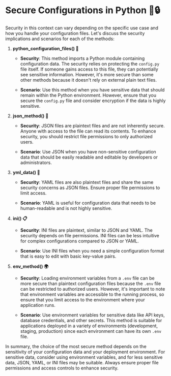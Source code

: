 # Secure Configurations in Python 📜🔒

Security in this context can vary depending on the specific use case and how you handle your configuration files. Let's discuss the security implications and scenarios for each of the methods:

1. **python_configuration_files() 🐍**

   - **Security**: This method imports a Python module containing configuration data. The security relies on protecting the `config.py` file itself. If someone gains access to this file, they can potentially see sensitive information. However, it's more secure than some other methods because it doesn't rely on external plain text files.

   - **Scenario**: Use this method when you have sensitive data that should remain within the Python environment. However, ensure that you secure the `config.py` file and consider encryption if the data is highly sensitive.

2. **json_method() 📄**

   - **Security**: JSON files are plaintext files and are not inherently secure. Anyone with access to the file can read its contents. To enhance security, you should restrict file permissions to only authorized users.

   - **Scenario**: Use JSON when you have non-sensitive configuration data that should be easily readable and editable by developers or administrators.

3. **yml_data() 📑**

   - **Security**: YAML files are also plaintext files and share the same security concerns as JSON files. Ensure proper file permissions to limit access.

   - **Scenario**: YAML is useful for configuration data that needs to be human-readable and is not highly sensitive.

4. **ini() 📋**

   - **Security**: INI files are plaintext, similar to JSON and YAML. The security depends on file permissions. INI files can be less intuitive for complex configurations compared to JSON or YAML.

   - **Scenario**: Use INI files when you need a simple configuration format that is easy to edit with basic key-value pairs.

5. **env_method() 🌍**

   - **Security**: Loading environment variables from a `.env` file can be more secure than plaintext configuration files because the `.env` file can be restricted to authorized users. However, it's important to note that environment variables are accessible to the running process, so ensure that you limit access to the environment where your application runs.

   - **Scenario**: Use environment variables for sensitive data like API keys, database credentials, and other secrets. This method is suitable for applications deployed in a variety of environments (development, staging, production) since each environment can have its own `.env` file.

In summary, the choice of the most secure method depends on the sensitivity of your configuration data and your deployment environment. For sensitive data, consider using environment variables, and for less sensitive data, JSON, YAML, or INI files may be suitable. Always ensure proper file permissions and access controls to enhance security.
